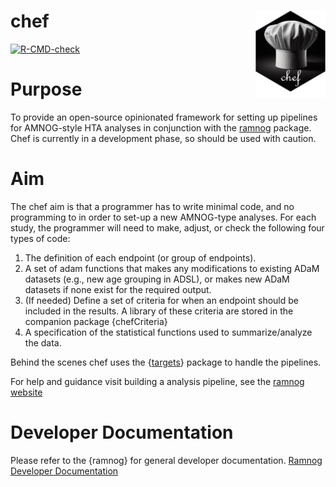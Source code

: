 
# chef <img src="man/figures/logo.png" align="right" height="139" alt="" />

<!-- Insert badges here -->

[![R-CMD-check](https://github.com/hta-pharma/chef/actions/workflows/package-check-test.yaml/badge.svg)](https://github.com/hta-pharma/chef/actions/workflows/package-check-test.yaml)
<!-- README.md is generated from README.Rmd. Please edit that file -->

# Purpose

To provide an open-source opinionated framework for setting up pipelines
for AMNOG-style HTA analyses in conjunction with the
[ramnog](https://github.com/hta-pharma/ramnog) package. Chef is
currently in a development phase, so should be used with caution.

# Aim

The chef aim is that a programmer has to write minimal code, and no
programming to in order to set-up a new AMNOG-type analyses. For each
study, the programmer will need to make, adjust, or check the following
four types of code:

1.  The definition of each endpoint (or group of endpoints).
2.  A set of adam functions that makes any modifications to existing
    ADaM datasets (e.g., new age grouping in ADSL), or makes new ADaM
    datasets if none exist for the required output.
3.  (If needed) Define a set of criteria for when an endpoint should be
    included in the results. A library of these criteria are stored in
    the companion package {chefCriteria}
4.  A specification of the statistical functions used to
    summarize/analyze the data.

Behind the scenes chef uses the
{[targets](https://books.ropensci.org/targets/)} package to handle the
pipelines.

For help and guidance visit building a analysis pipeline, see the
[ramnog website](https://hta-pharma.github.io/ramnog/)

# Developer Documentation

Please refer to the {ramnog} for general developer documentation.
[Ramnog Developer
Documentation](https://hta-pharma.github.io/ramnog/articles/#:~:text=Debugging-,Development,-Git%20Workflow)
